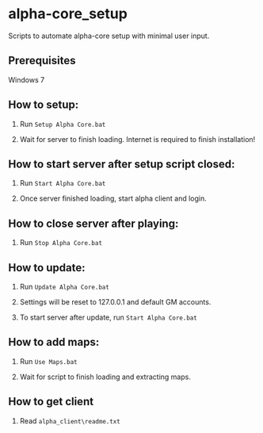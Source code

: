 # alpha-core_setup

Scripts to automate alpha-core setup with minimal user input.



## Prerequisites 
Windows 7



## How to setup:

1. Run ```Setup Alpha Core.bat```

2. Wait for server to finish loading. Internet is required to finish installation!



## How to start server after setup script closed:

1. Run ```Start Alpha Core.bat```

2. Once server finished loading, start alpha client and login.



## How to close server after playing:

1. Run ```Stop Alpha Core.bat```



## How to update:

1. Run ```Update Alpha Core.bat```

2. Settings will be reset to 127.0.0.1 and default GM accounts.

3. To start server after update, run ```Start Alpha Core.bat```



## How to add maps:

1. Run ```Use Maps.bat```

2. Wait for script to finish loading and extracting maps.



## How to get client

1. Read ```alpha_client\readme.txt```